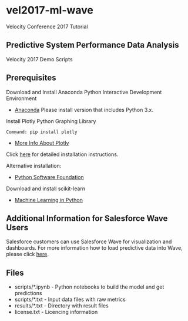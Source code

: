 # vel2017-ml-wave
Velocity Conference 2017 Tutorial

## Predictive System Performance Data Analysis
Velocity 2017 Demo Scripts

## Prerequisites

Download and Install Anaconda Python Interactive Development Environment

* [Anaconda](https://www.continuum.io) Please install version that includes Python 3.x.

Install Plotly Python Graphing Library

``Command: pip install plotly``

* [More Info About Plotly](https://plot.ly/python/)

Click [here](https://github.com/sfperfdemo/vel2017-ml-wave/blob/master/Velocity%20Tutorial%20-%20Software%20Installation.pdf) for detailed installation instructions.

Alternative installation:

* [Python Software Foundation](https://www.python.org)

Download and install scikit-learn

* [Machine Learning in Python](http://scikit-learn.org)

## Additional Information for Salesforce Wave Users

Salesforce customers can use Salesforce Wave for visualization and dashboards. For more information how to load predictive data into Wave, please click [here](https://github.com/sfperfdemo/df2016-ml-wave).

## Files
* scripts/*.ipynb - Python notebooks to build the model and get predictions
* scripts/*.txt - Input data files with raw metrics
* results/*.txt - Directory with result files
* license.txt - Licencing information
